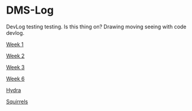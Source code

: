 # DMS-Log

DevLog
testing testing.
Is this thing on?
Drawing moving seeing with code devlog.


[Week 1](2021-02-11-LOGO.md)

[Week 2](Week-2.md)

[Week 3](2021-02-24-Week-3.md)

[Week 6](2021-03-17-Week-6.md)

[Hydra](2021-04-07-Hydra-post.md)

[Squirrels](2021-04-19-Cannibal-Squirrels.md)